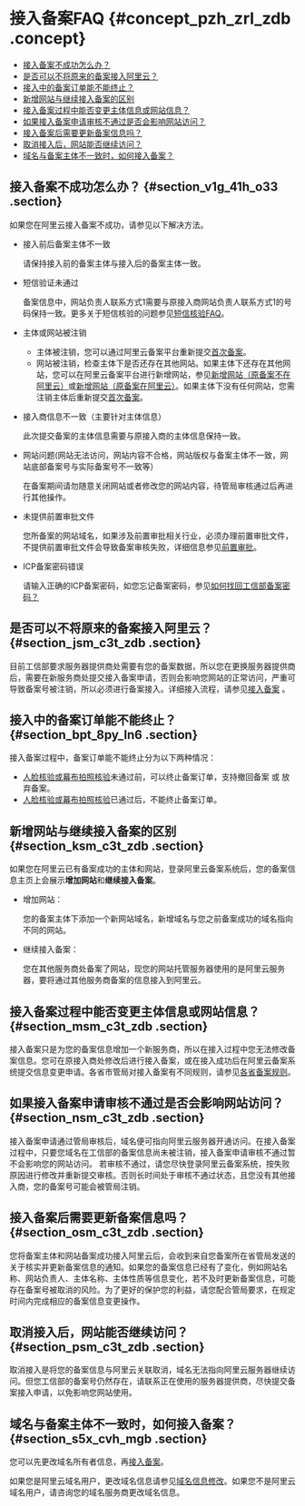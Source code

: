 # 接入备案FAQ {#concept_pzh_zrl_zdb .concept}

-   [接入备案不成功怎么办？](#section_v1g_41h_o33)
-   [是否可以不将原来的备案接入阿里云？](#section_jsm_c3t_zdb)
-   [接入中的备案订单能不能终止？](#section_bpt_8py_ln6)
-   [新增网站与继续接入备案的区别](#section_ksm_c3t_zdb)
-   [接入备案过程中能否变更主体信息或网站信息？](#section_msm_c3t_zdb)
-   [如果接入备案申请审核不通过是否会影响网站访问？](#section_nsm_c3t_zdb)
-   [接入备案后需要更新备案信息吗？](#section_osm_c3t_zdb)
-   [取消接入后，网站能否继续访问？](#section_psm_c3t_zdb)
-   [域名与备案主体不一致时，如何接入备案？](#section_s5x_cvh_mgb)

## 接入备案不成功怎么办？ {#section_v1g_41h_o33 .section}

如果您在阿里云接入备案不成功，请参见以下解决方法。

-   接入前后备案主体不一致

    请保持接入前的备案主体与接入后的备案主体一致。

-   短信验证未通过

    备案信息中，网站负责人联系方式1需要与原接入商网站负责人联系方式1的号码保持一致。更多关于短信核验的问题参见[短信核验FAQ](cn.zh-CN/常见问题/备案流程FAQ/短信核验FAQ.md#)。

-   主体或网站被注销
    -   主体被注销，您可以通过阿里云备案平台重新提交[首次备案](../../../../cn.zh-CN/ICP备案流程（PC端）/验证备案类型/首次备案.md#)。
    -   网站被注销，检查主体下是否还存在其他网站。如果主体下还存在其他网站，您可以在阿里云备案平台进行新增网站，参见[新增网站（原备案不在阿里云）](../../../../cn.zh-CN/ICP备案流程（PC端）/验证备案类型/新增网站（原备案不在阿里云）.md#)或[新增网站（原备案在阿里云）](../../../../cn.zh-CN/ICP备案流程（PC端）/验证备案类型/新增网站（原备案在阿里云）.md#)。如果主体下没有任何网站，您需注销主体后重新提交[首次备案](../../../../cn.zh-CN/ICP备案流程（PC端）/验证备案类型/首次备案.md#)。
-   接入商信息不一致（主要针对主体信息）

    此次提交备案的主体信息需要与原接入商的主体信息保持一致。

-   网站问题\(网站无法访问，网站内容不合格，网站版权与备案主体不一致，网站底部备案号与实际备案号不一致等）

    在备案期间请勿随意关闭网站或者修改您的网站内容，待管局审核通过后再进行其他操作。

-   未提供前置审批文件

    您所备案的网站域名，如果涉及前置审批相关行业，必须办理前置审批文件，不提供前置审批文件会导致备案审核失败，详细信息参见[前置审批](../../../../cn.zh-CN/ICP备案前准备/前置审批.md#)。

-   ICP备案密码错误

    请输入正确的ICP备案密码，如您忘记备案密码，参见[如何找回工信部备案密码？](cn.zh-CN/常见问题/备案平台及工信部页面操作FAQ/如何找回工信部备案密码？.md#)


## 是否可以不将原来的备案接入阿里云？ {#section_jsm_c3t_zdb .section}

目前工信部要求服务器提供商处需要有您的备案数据，所以您在更换服务器提供商后，需要在新服务商处提交接入备案申请，否则会影响您网站的正常访问，严重可导致备案号被注销，所以必须进行备案接入。详细接入流程，请参见[接入备案](../../../../cn.zh-CN/ICP备案流程（PC端）/验证备案类型/接入备案.md#) 。

## 接入中的备案订单能不能终止？ {#section_bpt_8py_ln6 .section}

接入备案过程中，备案订单能不能终止分为以下两种情况：

-   [人脸核验或幕布拍照核验](../../../../cn.zh-CN/ICP备案流程（PC端）/人脸核验或幕布拍照核验.md#)未通过前，可以终止备案订单，支持撤回备案 或 放弃备案。
-   [人脸核验或幕布拍照核验](../../../../cn.zh-CN/ICP备案流程（PC端）/人脸核验或幕布拍照核验.md#)已通过后，不能终止备案订单。

## 新增网站与继续接入备案的区别 {#section_ksm_c3t_zdb .section}

如果您在阿里云已有备案成功的主体和网站，登录阿里云备案系统后，您的备案信息主页上会展示**增加网站**和**继续接入备案**。

-   增加网站：

    您的备案主体下添加一个新网站域名，新增域名与您之前备案成功的域名指向不同的网站。

-   继续接入备案：

    您在其他服务商处备案了网站，现您的网站托管服务器使用的是阿里云服务器，要将通过其他服务商备案的信息接入到阿里云。


## 接入备案过程中能否变更主体信息或网站信息？ {#section_msm_c3t_zdb .section}

接入备案只是为您的备案信息增加一个新服务商，所以在接入过程中您无法修改备案信息。您可在原接入商处修改后进行接入备案，或在接入成功后在阿里云备案系统提交信息变更申请。各省市管局对接入备案有不同规则，请参见[各省备案规则](../../../../cn.zh-CN/ICP备案前准备/学习管局规则/各地区管局备案规则.md)。

## 如果接入备案申请审核不通过是否会影响网站访问？ {#section_nsm_c3t_zdb .section}

接入备案申请通过管局审核后，域名便可指向阿里云服务器开通访问。在接入备案过程中，只要您域名在工信部的备案信息尚未被注销，接入备案申请审核不通过暂不会影响您的网站访问。 若审核不通过，请您尽快登录阿里云备案系统，按失败原因进行修改并重新提交审核。否则长时间处于审核不通过状态，且您没有其他接入商，您的备案号可能会被管局注销。

## 接入备案后需要更新备案信息吗？ {#section_osm_c3t_zdb .section}

您将备案主体和网站备案成功接入阿里云后，会收到来自您备案所在省管局发送的关于核实并更新备案信息的通知。如果您的备案信息已经有了变化，例如网站名称、网站负责人、主体名称、主体性质等信息变化，若不及时更新备案信息，可能存在备案号被取消的风险。为了更好的保护您的利益，请您配合管局要求，在规定时间内完成相应的备案信息变更操作。

## 取消接入后，网站能否继续访问？ {#section_psm_c3t_zdb .section}

取消接入是将您的备案信息与阿里云关联取消，域名无法指向阿里云服务器继续访问。但您工信部的备案号仍然存在，请联系正在使用的服务器提供商，尽快提交备案接入申请，以免影响您网站使用。

## 域名与备案主体不一致时，如何接入备案？ {#section_s5x_cvh_mgb .section}

您可以先更改域名所有者信息，再[接入备案](../../../../cn.zh-CN/ICP备案流程（PC端）/验证备案类型/接入备案.md#)。

如果您是阿里云域名用户，更改域名信息请参见[域名信息修改](https://help.aliyun.com/document_detail/35854.html)。如果您不是阿里云域名用户，请咨询您的域名服务商更改域名信息。

